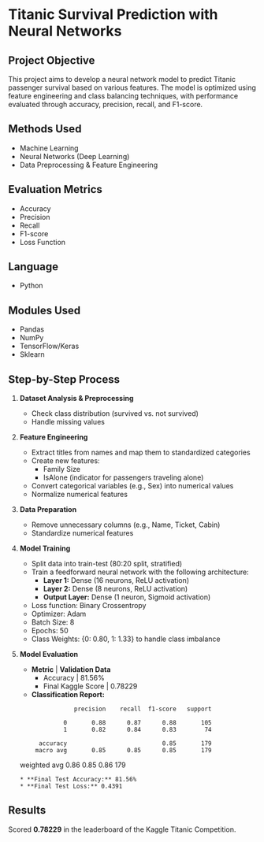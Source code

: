 # Titanic Survival Prediction with Neural Networks

## Project Objective
This project aims to develop a neural network model to predict Titanic passenger survival based on various features. The model is optimized using feature engineering and class balancing techniques, with performance evaluated through accuracy, precision, recall, and F1-score.

## Methods Used
* Machine Learning
* Neural Networks (Deep Learning)
* Data Preprocessing & Feature Engineering

## Evaluation Metrics
* Accuracy
* Precision
* Recall
* F1-score
* Loss Function

## Language
* Python

## Modules Used
* Pandas
* NumPy
* TensorFlow/Keras
* Sklearn

## Step-by-Step Process

1. **Dataset Analysis & Preprocessing**
    * Check class distribution (survived vs. not survived)
    * Handle missing values

2. **Feature Engineering**
    * Extract titles from names and map them to standardized categories
    * Create new features:
        * Family Size
        * IsAlone (indicator for passengers traveling alone)
    * Convert categorical variables (e.g., Sex) into numerical values
    * Normalize numerical features

3. **Data Preparation**
    * Remove unnecessary columns (e.g., Name, Ticket, Cabin)
    * Standardize numerical features

4. **Model Training**
    * Split data into train-test (80:20 split, stratified)
    * Train a feedforward neural network with the following architecture:
        * **Layer 1:** Dense (16 neurons, ReLU activation)
        * **Layer 2:** Dense (8 neurons, ReLU activation)
        * **Output Layer:** Dense (1 neuron, Sigmoid activation)
    * Loss function: Binary Crossentropy
    * Optimizer: Adam
    * Batch Size: 8
    * Epochs: 50
    * Class Weights: {0: 0.80, 1: 1.33} to handle class imbalance

5. **Model Evaluation**
    * **Metric** | **Validation Data**
        * Accuracy | 81.56%
        * Final Kaggle Score | 0.78229
    * **Classification Report:**
      ```
                  precision    recall  f1-score   support

               0       0.88      0.87      0.88       105
               1       0.82      0.84      0.83        74

        accuracy                           0.85       179
       macro avg       0.85      0.85      0.85       179
    weighted avg       0.86      0.85      0.86       179
      ```
    * **Final Test Accuracy:** 81.56%
    * **Final Test Loss:** 0.4391

## Results
Scored **0.78229** in the leaderboard of the Kaggle Titanic Competition.
